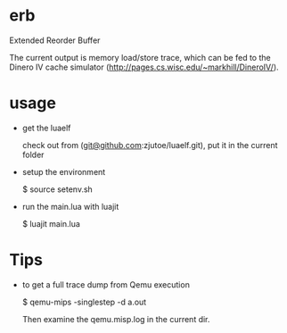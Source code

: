 erb
===

Extended Reorder Buffer

The current output is memory load/store trace, which can be fed to the
Dinero IV cache simulator
(http://pages.cs.wisc.edu/~markhill/DineroIV/).

usage
=====

* get the luaelf

  check out from (git@github.com:zjutoe/luaelf.git), put it in the
  current folder

* setup the environment

   $ source setenv.sh

* run the main.lua with luajit

   $ luajit main.lua

Tips
====

* to get a full trace dump from Qemu execution

  $ qemu-mips -singlestep -d a.out

  Then examine the qemu.misp.log in the current dir.
